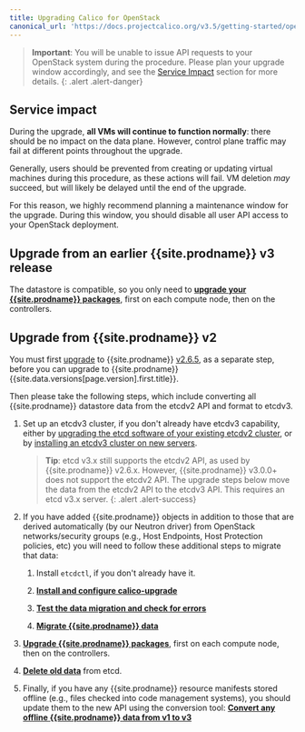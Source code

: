 ```yaml
---
title: Upgrading Calico for OpenStack
canonical_url: 'https://docs.projectcalico.org/v3.5/getting-started/openstack/upgrade/'
---
```


> **Important**: You will
> be unable to issue API requests to your OpenStack system during the
> procedure. Please plan your upgrade window accordingly, and see the
> [Service Impact](#service-impact) section for more details.
{: .alert .alert-danger}

## Service impact

During the upgrade, **all VMs will continue to function normally**:
there should be no impact on the data plane. However, control plane
traffic may fail at different points throughout the upgrade.

Generally, users should be prevented from creating or updating virtual
machines during this procedure, as these actions will fail. VM deletion
*may* succeed, but will likely be delayed until the end of the upgrade.

For this reason, we highly recommend planning a maintenance window for
the upgrade. During this window, you should disable all user API access
to your OpenStack deployment.

## Upgrade from an earlier {{site.prodname}} v3 release

The datastore is compatible, so you only need to **[upgrade your {{site.prodname}}
packages](/{{page.version}}/getting-started/openstack/upgrade/upgrade)**, first on each
compute node, then on the controllers.

## Upgrade from {{site.prodname}} v2

You must first [upgrade](/v2.6/getting-started/openstack/upgrade) to {{site.prodname}}
[v2.6.5](https://github.com/projectcalico/calico/releases), as a separate step, before you can
upgrade to {{site.prodname}} {{site.data.versions[page.version].first.title}}.

Then please take the following steps, which include converting all {{site.prodname}}
datastore data from the etcdv2 API and format to etcdv3.

1. Set up an etcdv3 cluster, if you don't already have etcdv3 capability, either by [upgrading the etcd software of your existing etcdv2 cluster](https://coreos.com/etcd/docs/latest/upgrades/upgrade_3_0.html), or by [installing an etcdv3 cluster on new servers](https://coreos.com/etcd/docs/latest/op-guide/clustering.html).

   > **Tip**: etcd v3.x still supports the etcdv2 API, as used by {{site.prodname}} v2.6.x.
   > However, {{site.prodname}} v3.0.0+ does not support the etcdv2 API.  The upgrade steps below
   > move the data from the etcdv2 API to the etcdv3 API.  This requires an etcd v3.x server.
   {: .alert .alert-success}

1. If you have added {{site.prodname}} objects in addition to those that are derived automatically (by our Neutron driver) from OpenStack networks/security groups (e.g., Host Endpoints, Host Protection policies, etc) you will need to follow these additional steps to migrate that data:

    1. Install `etcdctl`, if you don't already have it.

    1. **[Install and configure calico-upgrade](/{{page.version}}/getting-started/openstack/upgrade/setup)**

    1. **[Test the data migration and check for errors](/{{page.version}}/getting-started/openstack/upgrade/test)**

    1. **[Migrate {{site.prodname}} data](/{{page.version}}/getting-started/openstack/upgrade/migrate)**

1. **[Upgrade {{site.prodname}} packages](/{{page.version}}/getting-started/openstack/upgrade/upgrade)**, first on each compute node, then on the controllers.

1. **[Delete old data](/{{page.version}}/getting-started/openstack/upgrade/delete#deleting-calico-data-from-etcdv2-after-a-successful-migration-and-upgrade)** from etcd.

1. Finally, if you have any {{site.prodname}} resource manifests stored offline (e.g., files checked into code management systems), you should update them to the new API using the conversion tool:
  **[Convert any offline {{site.prodname}} data from v1 to v3](/{{page.version}}/getting-started/openstack/upgrade/convert)**
